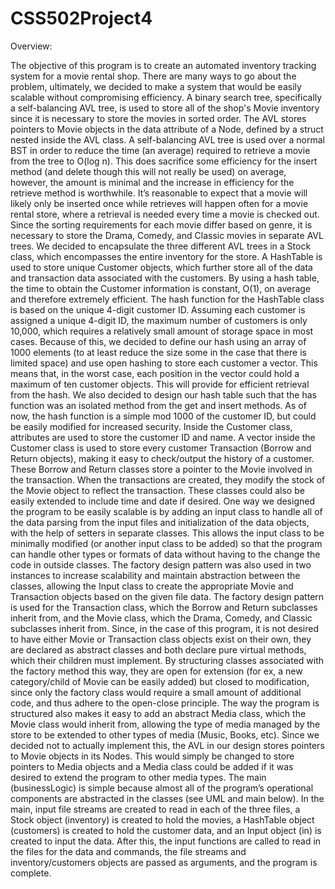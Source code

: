 # CSS502Project4

Overview: 

The objective of this program is to create an automated inventory tracking system for a movie rental shop. There are many ways to go about the problem, ultimately, we decided to make a system that would be easily scalable without compromising efficiency.
A binary search tree, specifically a self-balancing AVL tree, is used to store all of the shop's Movie inventory since it is necessary to store the movies in sorted order. The AVL stores pointers to Movie objects in the data attribute of a Node, defined by a struct nested inside the AVL class. A self-balancing AVL tree is used over a normal BST in order to reduce the time (an average) required to retrieve a movie from the tree to O(log n). This does sacrifice some efficiency for the insert method (and delete though this will not really be used) on average, however, the amount is minimal and the increase in efficiency for the retrieve method is worthwhile. It’s reasonable to expect that a movie will likely only be inserted once while retrieves will happen often for a movie rental store, where a retrieval is needed every time a movie is checked out. Since the sorting requirements for each movie differ based on genre, it is necessary to store the Drama, Comedy, and Classic movies in separate AVL trees. We decided to encapsulate the three different AVL trees in a Stock class, which encompasses the entire inventory for the store.
A HashTable is used to store unique Customer objects, which further store all of the data and transaction data associated with the customers. By using a hash table, the time to obtain the Customer information is constant, O(1), on average and therefore extremely efficient. The hash function for the HashTable class is based on the unique 4-digit customer ID. Assuming each customer is assigned a unique 4-digit ID, the maximum number of customers is only 10,000, which requires a relatively small amount of storage space in most cases. Because of this, we decided to define our hash using an array of 1000 elements (to at least reduce the size some in the case that there is limited space) and use open hashing to store each customer a vector. This means that, in the worst case, each position in the vector could hold a maximum of ten customer objects. This will provide for efficient retrieval from the hash. We also decided to design our hash table such that the has function was an isolated method from the get and insert methods. As of now, the hash function is a simple mod 1000 of the customer ID, but could be easily modified for increased security. 
Inside the Customer class, attributes are used to store the customer ID and name. A vector inside the Customer class is used to store every customer Transaction (Borrow and Return objects), making it easy to check/output the history of a customer. These Borrow and Return classes store a pointer to the Movie involved in the transaction. When the transactions are created, they modify the stock of the Movie object to reflect the transaction. These classes could also be easily extended to include time and date if desired. 
One way we designed the program to be easily scalable is by adding an input class to handle all of the data parsing from the input files and initialization of the data objects, with the help of setters in separate classes. This allows the input class to be minimally modified (or another input class to be added) so that the program can handle other types or formats of data without having to the change the code in outside classes. The factory design pattern was also used in two instances to increase scalability and maintain abstraction between the classes, allowing the Input class to create the appropriate Movie and Transaction objects based on the given file data. The factory design pattern is used for the Transaction class, which the Borrow and Return subclasses inherit from, and the Movie class, which the Drama, Comedy, and Classic subclasses inherit from. Since, in the case of this program, it is not desired to have either Movie or Transaction class objects exist on their own, they are declared as abstract classes and both declare pure virtual methods, which their children must implement. By structuring classes associated with the factory method this way, they are open for extension (for ex, a new category/child of Movie can be easily added) but closed to modification, since only the factory class would require a small amount of additional code, and thus adhere to the open-close principle. The way the program is structured also makes it easy to add an abstract Media class, which the Movie class would inherit from, allowing the type of media managed by the store to be extended to other types of media (Music, Books, etc). Since we decided not to actually implement this, the AVL in our design stores pointers to Movie objects in its Nodes. This would simply be changed to store pointers to Media objects and a Media class could be added if it was desired to extend the program to other media types.
        	The main (businessLogic) is simple because almost all of the program’s operational components are abstracted in the classes (see UML and main below). In the main, input file streams are created to read in each of the three files, a Stock object (inventory) is created to hold the movies, a HashTable object (customers) is created to hold the customer data, and an Input object (in) is created to input the data. After this, the input functions are called to read in the files for the data and commands, the file streams and inventory/customers objects are passed as arguments, and the program is complete.
